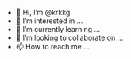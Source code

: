 - 👋 Hi, I’m @krkkg
- 👀 I’m interested in ...
- 🌱 I’m currently learning ...
- 💞️ I’m looking to collaborate on ...
- 📫 How to reach me ...

<!---
krkkg/krkkg is a ✨ special ✨ repository because its `README.md` (this file) appears on your GitHub profile.
You can click the Preview link to take a look at your changes.
--->
